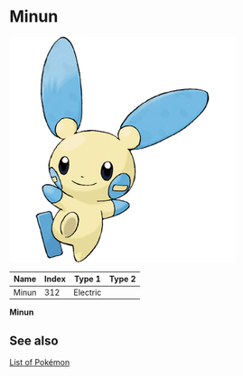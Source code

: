 # Minun


![Minun](images/312.png)

| **Name** | **Index** | **Type 1** | **Type 2** |
|----|----|----|----|
| Minun | 312 | Electric  |  |

**Minun** 

## See also

[List of Pokémon](../pokemon.md)
